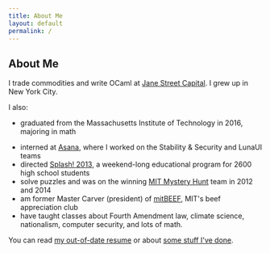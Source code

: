 ```yaml
---
title: About Me
layout: default
permalink: /
---
```


## About Me ##

I trade commodities and write OCaml at [Jane Street Capital](http://www.janestreet.com). I grew up in New York City.

I also:
* graduated from the Massachusetts Institute of Technology in 2016, majoring in math
- interned at [Asana](https://www.asana.com), where I worked on the Stability & Security and LunaUI teams
- directed [Splash! 2013](http://esp.mit.edu/learn/Splash/2013/catalog), a weekend-long educational program for 2600 high school students
- solve puzzles and was on the winning [MIT Mystery Hunt](http://web.mit.edu/puzzle/www/) team in 2012 and 2014
- am former Master Carver (president) of [mitBEEF](http://web.mit.edu/mitbeef/www/), MIT's beef appreciation club
- have taught classes about Fourth Amendment law, climate science, nationalism, computer security, and lots of math.

 You can read [my out-of-date resume](/files/resume.pdf) or about [some stuff I've done](/projects/). 
